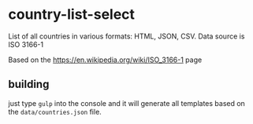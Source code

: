 # country-list-select
List of all countries in various formats: HTML, JSON, CSV. Data source is ISO 3166-1

Based on the https://en.wikipedia.org/wiki/ISO_3166-1 page

## building
just type `gulp` into the console and it will generate all templates based on the `data/countries.json` file.